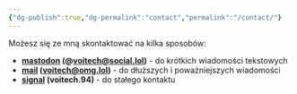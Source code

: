 ```yaml
---
{"dg-publish":true,"dg-permalink":"contact","permalink":"/contact/"}
---
```



Możesz się ze mną skontaktować na kilka sposobów:

- **[mastodon](https://social.lol/@voitech) (@voitech@social.lol)** - do krótkich wiadomości tekstowych
- **[mail](mailto:voitech@omg.lol) (voitech@omg.lol)** - do dłuższych i poważniejszych wiadomości
- **[signal](https://signal.me/#eu/VgsB8J57lQ8eFlD6TJRdLWADWBmj8qo-nHWjQGW8zB3GThUrzz1FpKB3cb6FOVji) (voitech.94)** - do stałego kontaktu
